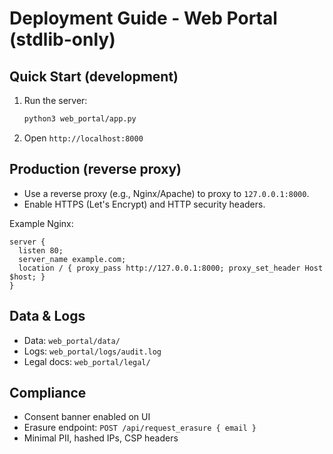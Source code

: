 # Deployment Guide - Web Portal (stdlib-only)

## Quick Start (development)

1. Run the server:
   ```bash
   python3 web_portal/app.py
   ```
2. Open `http://localhost:8000`

## Production (reverse proxy)

- Use a reverse proxy (e.g., Nginx/Apache) to proxy to `127.0.0.1:8000`.
- Enable HTTPS (Let's Encrypt) and HTTP security headers.

Example Nginx:
```nginx
server {
  listen 80;
  server_name example.com;
  location / { proxy_pass http://127.0.0.1:8000; proxy_set_header Host $host; }
}
```

## Data & Logs

- Data: `web_portal/data/`
- Logs: `web_portal/logs/audit.log`
- Legal docs: `web_portal/legal/`

## Compliance

- Consent banner enabled on UI
- Erasure endpoint: `POST /api/request_erasure { email }`
- Minimal PII, hashed IPs, CSP headers